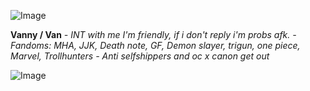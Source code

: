 ![Image](https://github.com/user-attachments/assets/0d06a3bd-2ab5-4f11-a254-556d76793c29)

**Vanny / Van** 
_- INT with me I'm friendly, if i don't reply i'm probs afk._ 
_- Fandoms: MHA, JJK, Death note, GF, Demon slayer, trigun, one piece, Marvel, Trollhunters_
_- Anti selfshippers and oc x canon get out_

![Image](https://github.com/user-attachments/assets/488798cc-bfa5-4fc6-ac76-b08162950ff2)
